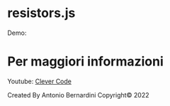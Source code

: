 # resistors.js

Demo: 

# Per maggiori informazioni

Youtube: [Clever Code](https://www.youtube.com/c/CleverCode)

Created By Antonio Bernardini Copyright© 2022
